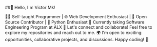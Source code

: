 ##👋 Hello, I'm Victor Mk!

👨‍💻 Self-taught Programmer | 🌐 Web Development Enthusiast | 🚀 Open Source Contributor | 🐍 Python Enthusiast
👾 Currently taking Software Engineering Program at ALX
🌟 Let's connect and collaborate! Feel free to explore my repositories and reach out to me.
🌍 I'm open to exciting opportunities, collaborative projects, and discussions.
Happy coding! 🚀
